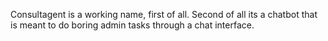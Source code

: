 Consultagent is a working name, first of all. Second of all its a chatbot that is meant to do boring admin tasks through a chat interface.
